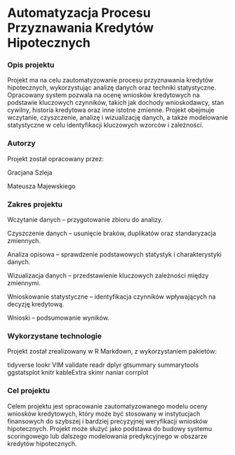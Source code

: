 # Automatyzacja Procesu Przyznawania Kredytów Hipotecznych

### Opis projektu

Projekt ma na celu zautomatyzowanie procesu przyznawania kredytów hipotecznych, wykorzystując analizę danych oraz techniki statystyczne. Opracowany system pozwala na ocenę wniosków kredytowych na podstawie kluczowych czynników, takich jak dochody wnioskodawcy, stan cywilny, historia kredytowa oraz inne istotne zmienne. Projekt obejmuje wczytanie, czyszczenie, analizę i wizualizację danych, a także modelowanie statystyczne w celu identyfikacji kluczowych wzorców i zależności.

### Autorzy

Projekt został opracowany przez:

Gracjana Szleja

Mateusza Majewskiego

### Zakres projektu

Wczytanie danych – przygotowanie zbioru do analizy.

Czyszczenie danych – usunięcie braków, duplikatów oraz standaryzacja zmiennych.

Analiza opisowa – sprawdzenie podstawowych statystyk i charakterystyki danych.

Wizualizacja danych – przedstawienie kluczowych zależności między zmiennymi.

Wnioskowanie statystyczne – identyfikacja czynników wpływających na decyzję kredytową.

Wnioski – podsumowanie wyników.

### Wykorzystane technologie

Projekt został zrealizowany w R Markdown, z wykorzystaniem pakietów:

tidyverse lookr VIM validate readr dplyr gtsummary summarytools ggstatsplot knitr kableExtra skimr naniar corrplot

### Cel projektu

Celem projektu jest opracowanie zautomatyzowanego modelu oceny wniosków kredytowych, który może być stosowany w instytucjach finansowych do szybszej i bardziej precyzyjnej weryfikacji wniosków hipotecznych. Projekt może służyć jako podstawa do budowy systemu scoringowego lub dalszego modelowania predykcyjnego w obszarze kredytów hipotecznych.

